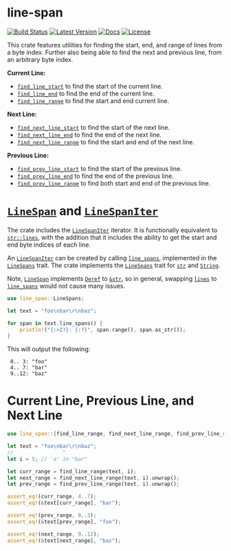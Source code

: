# line-span

[![Build Status](https://travis-ci.org/vallentin/line-span.svg?branch=master)](https://travis-ci.org/vallentin/line-span)
[![Latest Version](https://img.shields.io/crates/v/line-span.svg)](https://crates.io/crates/line-span)
[![Docs](https://docs.rs/line-span/badge.svg)](https://docs.rs/line-span)
[![License](https://img.shields.io/github/license/vallentin/line-span.svg)](https://github.com/vallentin/line-span)

This crate features utilities for finding the start, end, and range of lines
from a byte index.
Further also being able to find the next and previous line, from an arbitrary byte index.

**Current Line:**

- [`find_line_start`](https://docs.rs/line-span/*/line_span/fn.find_line_start.html) to find the start of the current line.
- [`find_line_end`](https://docs.rs/line-span/*/line_span/fn.find_line_end.html) to find the end of the current line.
- [`find_line_range`](https://docs.rs/line-span/*/line_span/fn.find_line_range.html) to find the start and end current line.

**Next Line:**

- [`find_next_line_start`](https://docs.rs/line-span/*/line_span/fn.find_next_line_start.html) to find the start of the next line.
- [`find_next_line_end`](https://docs.rs/line-span/*/line_span/fn.find_next_line_end.html) to find the end of the next line.
- [`find_next_line_range`](https://docs.rs/line-span/*/line_span/fn.find_next_line_range.html) to find the start and end of the next line.

**Previous Line:**

- [`find_prev_line_start`](https://docs.rs/line-span/*/line_span/fn.find_prev_line_start.html) to find the start of the previous line.
- [`find_prev_line_end`](https://docs.rs/line-span/*/line_span/fn.find_prev_line_end.html) to find the end of the previous line.
- [`find_prev_line_range`](https://docs.rs/line-span/*/line_span/fn.find_prev_line_range.html) to find both start and end of the previous line.

# [`LineSpan`] and [`LineSpanIter`]

The crate includes the [`LineSpanIter`] iterator. It is functionally equivalent to [`str::lines`],
with the addition that it includes the ability to get the start and end byte indices of each line.

An [`LineSpanIter`] can be created by calling [`line_spans`](https://docs.rs/line-span/*/line_span/trait.LineSpans.html#tymethod.line_spans), implemented in the [`LineSpans`] trait. The crate implements the [`LineSpans`] trait for [`str`] and [`String`].

Note, [`LineSpan`] implements [`Deref`] to [`&str`], so in general,
swapping [`lines`] to [`line_spans`] would not cause many issues.

```rust
use line_span::LineSpans;

let text = "foo\nbar\r\nbaz";

for span in text.line_spans() {
    println!("{:>2?}: {:?}", span.range(), span.as_str());
}
```

This will output the following:

```text
 0.. 3: "foo"
 4.. 7: "bar"
 9..12: "baz"
```

[`LineSpan`]: https://docs.rs/line-span/*/line_span/struct.LineSpan.html
[`LineSpanIter`]: https://docs.rs/line-span/*/line_span/struct.LineSpanIter.html
[`LineSpans`]: https://docs.rs/line-span/*/line_span/trait.LineSpans.html
[`line_spans`]: https://docs.rs/line-span/*/line_span/trait.LineSpans.html#tymethod.line_spans
[`Deref`]: https://doc.rust-lang.org/stable/std/ops/trait.Deref.html
[`&str`]: https://doc.rust-lang.org/stable/std/primitive.str.html
[`lines`]: https://doc.rust-lang.org/stable/std/primitive.str.html#method.lines
[`str::lines`]: https://doc.rust-lang.org/stable/std/primitive.str.html#method.lines

[`str`]: https://doc.rust-lang.org/stable/std/primitive.str.html
[`String`]: https://doc.rust-lang.org/stable/std/string/struct.String.html

# Current Line, Previous Line, and Next Line

```rust
use line_span::{find_line_range, find_next_line_range, find_prev_line_range};

let text = "foo\nbar\r\nbaz";
//                ^
let i = 5; // 'a' in "bar"

let curr_range = find_line_range(text, i);
let next_range = find_next_line_range(text, i).unwrap();
let prev_range = find_prev_line_range(text, i).unwrap();

assert_eq!(curr_range, 4..7);
assert_eq!(&text[curr_range], "bar");

assert_eq!(prev_range, 0..3);
assert_eq!(&text[prev_range], "foo");

assert_eq!(next_range, 9..12);
assert_eq!(&text[next_range], "baz");
```
